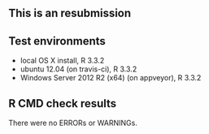 This is an resubmission
---------------------------------

## Test environments
* local OS X install, R 3.3.2
* ubuntu 12.04 (on travis-ci), R 3.3.2
* Windows Server 2012 R2 (x64) (on appveyor), R 3.3.2

## R CMD check results
There were no ERRORs or WARNINGs.

